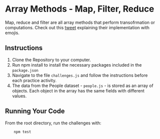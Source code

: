 # Array Methods - Map, Filter, Reduce

Map, reduce and filter are all array methods that perform transofrmation or computations.
Check out this [tweet](https://twitter.com/steveluscher/status/741089564329054208?s=19) explaining their implementation with emojis.

## Instructions

1. Clone the Repository to your computer.
2. Run npm install to install the necessary packages included in the `package.json`
3. Navigate to the file `challenges.js` and follow the instructions before each practice activity.
4. The data from the People dataset - `people.js` - is stored as an array of objects. Each object in the array has the same fields with different values.

## Running Your Code

From the root directory, run the challenges with:

```bash
    npm test
```
